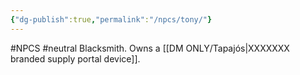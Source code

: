 ```yaml
---
{"dg-publish":true,"permalink":"/npcs/tony/"}
---
```


#NPCS #neutral
Blacksmith. Owns a [[DM ONLY/Tapajós\|XXXXXXX branded supply portal device]].